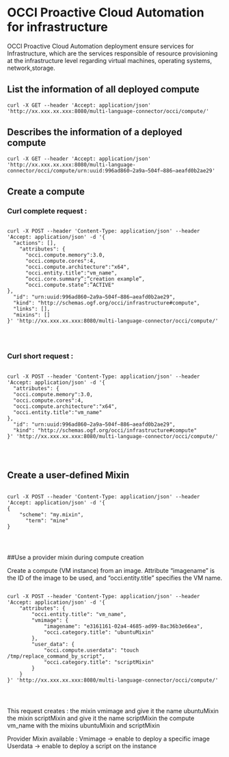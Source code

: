 # OCCI Proactive Cloud Automation for infrastructure

OCCI Proactive Cloud Automation deployment ensure services for Infrastructure, which are the services responsible of resource provisioning at the infrastructure level regarding virtual machines, operating systems, network,storage.

## List the information of all deployed compute

```curl -X GET --header 'Accept: application/json' 'http://xx.xxx.xx.xxx:8080/multi-language-connector/occi/compute/'```


## Describes the information of a deployed compute

```curl -X GET --header 'Accept: application/json' 'http://xx.xxx.xx.xxx:8080/multi-language-connector/occi/compute/urn:uuid:996ad860−2a9a−504f−886−aeafd0b2ae29'```


## Create a compute

### Curl complete request :

<pre>
<code>
curl -X POST --header 'Content-Type: application/json' --header 'Accept: application/json' -d '{
  "actions": [],
    "attributes": {
      "occi.compute.memory":3.0,
      "occi.compute.cores":4,
      "occi.compute.architecture":"x64",
      "occi.entity.title":"vm_name",
      “occi.core.summary”:”creation example”,
      “occi.compute.state”:”ACTIVE"
},
  "id": "urn:uuid:996ad860−2a9a−504f−886−aeafd0b2ae29",
  "kind": "http://schemas.ogf.org/occi/infrastructure#compute",
  "links": [],
  "mixins": []
}' 'http://xx.xxx.xx.xxx:8080/multi-language-connector/occi/compute/'
</pre>
</code>

### Curl short request :

<pre>
<code>
curl -X POST --header 'Content-Type: application/json' --header 'Accept: application/json' -d '{
  "attributes": {
  "occi.compute.memory":3.0,
  "occi.compute.cores":4,
  "occi.compute.architecture":"x64",
  "occi.entity.title":"vm_name"
},
  "id": "urn:uuid:996ad860−2a9a−504f−886−aeafd0b2ae29",
  "kind": "http://schemas.ogf.org/occi/infrastructure#compute"
}' 'http://xx.xxx.xx.xxx:8080/multi-language-connector/occi/compute/'
</pre>
</code>


## Create a user-defined Mixin

<pre>
<code>
curl -X POST --header 'Content-Type: application/json' --header 'Accept: application/json' -d '{
{
    "scheme": "my.mixin",
      "term": "mine"
}
</pre>
</code>


##Use a provider mixin during compute creation

Create a compute (VM instance) from an image. Attribute “imagename” is the ID of the image to be used, and “occi.entity.title” specifies the VM name.

<pre>
<code>
curl -X POST --header 'Content-Type: application/json' --header 'Accept: application/json' -d '{
    "attributes": {
        "occi.entity.title": "vm_name",
        "vmimage": {
            "imagename": "e3161161-02a4-4685-ad99-8ac36b3e66ea",
            "occi.category.title": "ubuntuMixin"
        },
        "user_data": {
            "occi.compute.userdata": "touch /tmp/replace_command_by_script",
            "occi.category.title": "scriptMixin"
        }
    }
}' 'http://xx.xxx.xx.xxx:8080/multi-language-connector/occi/compute/'
</pre>
</code>

This request creates : 
the mixin vmimage and give it the name ubuntuMixin
the mixin scriptMixin and give it the name scriptMixin
the compute vm_name with the mixins ubuntuMixin and scriptMixin


Provider Mixin available : 
Vmimage -> enable to deploy a specific image
Userdata -> enable to deploy a script on the instance 
